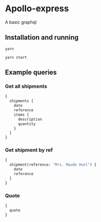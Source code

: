 # Apollo-express

A basic graphql

## Installation and running 

`yarn`

`yarn start`

## Example queries 

### Get all shipments

```graphql
{
  shipments {
    date
    reference
    items {
      description
      quantity
    }
  }
}
```

### Get shipment by ref

```graphql
{
  shipment(reference: "Mrs. Maude Huel") {
    date
    reference
  }
}
```

### Quote

```graphql
{
  quote
}
```